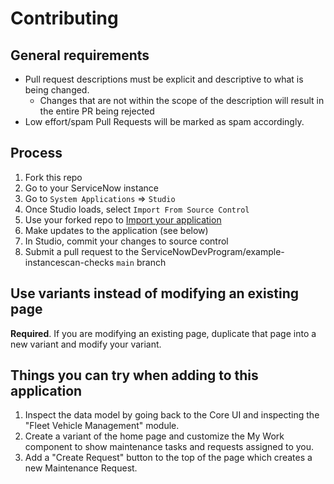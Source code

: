 # Contributing

## General requirements

- Pull request descriptions must be explicit and descriptive to what is being changed.
  - Changes that are not within the scope of the description will result in the entire PR being rejected
- Low effort/spam Pull Requests will be marked as spam accordingly.

## Process

1. Fork this repo
2. Go to your ServiceNow instance
3. Go to `System Applications` => `Studio`
4. Once Studio loads, select `Import From Source Control`
5. Use your forked repo to [Import your application](https://developer.servicenow.com/dev.do#!/learn/learning-plans/quebec/new_to_servicenow/app_store_learnv2_devenvironment_quebec_importing_an_application_from_source_control)
6. Make updates to the application (see below)
7. In Studio, commit your changes to source control
8. Submit a pull request to the ServiceNowDevProgram/example-instancescan-checks
 `main` branch
 
## Use variants instead of modifying an existing page

**Required**. If you are modifying an existing page, duplicate that page into a new variant and modify your variant.

## Things you can try when adding to this application

1. Inspect the data model by going back to the Core UI and inspecting the "Fleet Vehicle Management" module.
2. Create a variant of the home page and customize the My Work component to show maintenance tasks and requests assigned to you.
3. Add a "Create Request" button to the top of the page which creates a new Maintenance Request.
